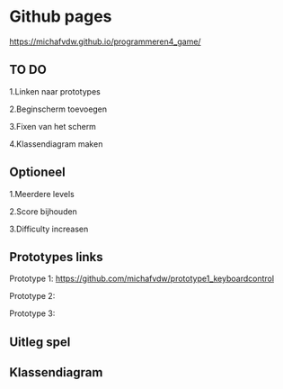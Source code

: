 # Github pages

https://michafvdw.github.io/programmeren4_game/

## TO DO

1.Linken naar prototypes

2.Beginscherm toevoegen 

3.Fixen van het scherm 

4.Klassendiagram maken 

## Optioneel

1.Meerdere levels 

2.Score bijhouden 

3.Difficulty increasen 

## Prototypes links 

Prototype 1: https://github.com/michafvdw/prototype1_keyboardcontrol

Prototype 2: 

Prototype 3: 

##  Uitleg spel 

## Klassendiagram
